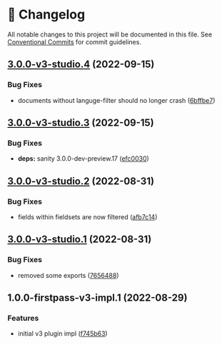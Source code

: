 <!-- markdownlint-disable --><!-- textlint-disable -->

# 📓 Changelog

All notable changes to this project will be documented in this file. See
[Conventional Commits](https://conventionalcommits.org) for commit guidelines.

## [3.0.0-v3-studio.4](https://github.com/sanity-io/language-filter/compare/v3.0.0-v3-studio.3...v3.0.0-v3-studio.4) (2022-09-15)

### Bug Fixes

- documents without languge-filter should no longer crash ([6bffbe7](https://github.com/sanity-io/language-filter/commit/6bffbe7d1051be45f7f3a0c49e281305b929f857))

## [3.0.0-v3-studio.3](https://github.com/sanity-io/language-filter/compare/v3.0.0-v3-studio.2...v3.0.0-v3-studio.3) (2022-09-15)

### Bug Fixes

- **deps:** sanity 3.0.0-dev-preview.17 ([efc0030](https://github.com/sanity-io/language-filter/commit/efc003094b3018c7842f0019d19c4cede7fedc3e))

## [3.0.0-v3-studio.2](https://github.com/sanity-io/language-filter/compare/v3.0.0-v3-studio.1...v3.0.0-v3-studio.2) (2022-08-31)

### Bug Fixes

- fields within fieldsets are now filtered ([afb7c14](https://github.com/sanity-io/language-filter/commit/afb7c1496fef4fe088fdfdd8af58fb789d7835d7))

## [3.0.0-v3-studio.1](https://github.com/sanity-io/language-filter/compare/v3.0.0-v3-studio.0...v3.0.0-v3-studio.1) (2022-08-31)

### Bug Fixes

- removed some exports ([7656488](https://github.com/sanity-io/language-filter/commit/7656488f7ad876e3e8b1898ca003d1fc15a3a491))

## 1.0.0-firstpass-v3-impl.1 (2022-08-29)

### Features

- initial v3 plugin impl ([f745b63](https://github.com/sanity-io/language-filter/commit/f745b6354ffb087e558b566bf290ed7e973bec1a))
